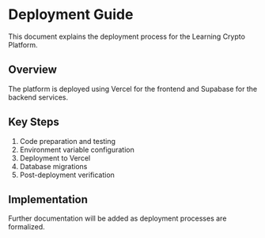 # Deployment Guide

This document explains the deployment process for the Learning Crypto Platform.

## Overview

The platform is deployed using Vercel for the frontend and Supabase for the backend services.

## Key Steps

1. Code preparation and testing
2. Environment variable configuration
3. Deployment to Vercel
4. Database migrations
5. Post-deployment verification

## Implementation

Further documentation will be added as deployment processes are formalized. 